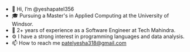 - 👋 Hi, I’m @yeshapatel356
- 🎓 Pursuing a Master's in Applied Computing at the University of Windsor.
- 🌱 2+ years of experience as a Software Engineer at Tech Mahindra.
- ⚙️ I have a strong interest in programming languages and data analysis.
- 📫 How to reach me patelyesha318@gmail.com

<!---
yeshapatel356/yeshapatel356 is a ✨ special ✨ repository because its `README.md` (this file) appears on your GitHub profile.
You can click the Preview link to take a look at your changes.
--->

